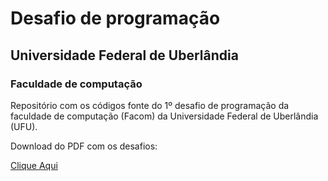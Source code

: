 <h1>Desafio de programação </h1>
<h2>Universidade Federal de Uberlândia</h2>
<h3>Faculdade de computação</h3>

<p>Repositório com os códigos fonte do 1º desafio de programação da faculdade de computação (Facom) da Universidade Federal de Uberlândia (UFU).</p>

<p>Download do PDF com os desafios:</p><a href="https://github.com/v-marins/desafio-de-programacao-facom-ufu/blob/main/Desafio20131a.pdf">Clique Aqui</a>
